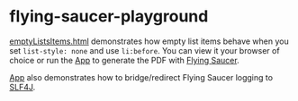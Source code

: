 flying-saucer-playground
========================

[emptyListsItems.html](src/main/resources/lachdrache/emptyListItems.html)
demonstrates how empty list items behave when you set `list-style: none`
and use `li:before`. You can view it your browser of choice or run the
[App](src/main/java/lachdrache/App.java) to generate the PDF with
[Flying Saucer](https://code.google.com/p/flying-saucer/).

[App](src/main/java/lachdrache/App.java) also demonstrates how to
bridge/redirect Flying Saucer logging to [SLF4J](http://www.slf4j.org).


